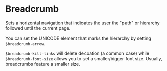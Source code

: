 # Breadcrumb

Sets a horizontal navigation that indicates the user the "path" or hierarchy followed until the current page.

You can set the UNICODE element that marks the hierarchy by setting `$breadcrumb-arrow`.

`$breadcrumb-kill-links` will delete decoation (a common case) while `$breadcrumb-font-size` allows you to set a smaller/bigger font size. Usually, breadcrumbs feature a smaller size.
